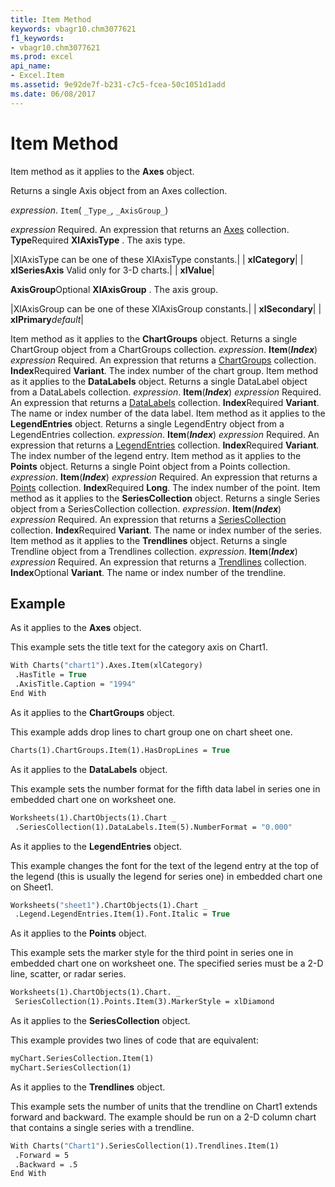 ```yaml
---
title: Item Method
keywords: vbagr10.chm3077621
f1_keywords:
- vbagr10.chm3077621
ms.prod: excel
api_name:
- Excel.Item
ms.assetid: 9e92de7f-b231-c7c5-fcea-50c1051d1add
ms.date: 06/08/2017
---
```



# Item Method

Item method as it applies to the  **Axes** object.

Returns a single Axis object from an Axes collection.

 _expression_. `Item`( `_Type_`,  `_AxisGroup_`)

 _expression_ Required. An expression that returns an [Axes](./Excel.Axes(object).md) collection.
 **Type**Required 
 **XlAxisType**
. The axis type.


|XlAxisType can be one of these XlAxisType constants.|
| **xlCategory**|
| **xlSeriesAxis** Valid only for 3-D charts.|
| **xlValue**|

 **AxisGroup**Optional 
 **XlAxisGroup**
. The axis group.


|XlAxisGroup can be one of these XlAxisGroup constants.|
| **xlSecondary**|
| **xlPrimary**_default_|

Item method as it applies to the  **ChartGroups** object.
Returns a single ChartGroup object from a ChartGroups collection.
 _expression_. **Item**(**_Index_**)
 _expression_ Required. An expression that returns a [ChartGroups](./Excel.ChartGroups(object).md) collection.
 **Index**Required  **Variant**. The index number of the chart group.
Item method as it applies to the  **DataLabels** object.
Returns a single DataLabel object from a DataLabels collection.
 _expression_. **Item**(**_Index_**)
 _expression_ Required. An expression that returns a [DataLabels](./Excel.DataLabels(object).md) collection.
 **Index**Required  **Variant**. The name or index number of the data label.
Item method as it applies to the  **LegendEntries** object.
Returns a single LegendEntry object from a LegendEntries collection.
 _expression_. **Item**(**_Index_**)
 _expression_ Required. An expression that returns a [LegendEntries](./Excel.LegendEntries(object).md) collection.
 **Index**Required  **Variant**. The index number of the legend entry.
Item method as it applies to the  **Points** object.
Returns a single Point object from a Points collection.
 _expression_. **Item**(**_Index_**)
 _expression_ Required. An expression that returns a [Points](./Excel.Points(object).md) collection.
 **Index**Required  **Long**. The index number of the point.
Item method as it applies to the  **SeriesCollection** object.
Returns a single Series object from a SeriesCollection collection.
 _expression_. **Item**(**_Index_**)
 _expression_ Required. An expression that returns a [SeriesCollection](./Excel.SeriesCollection(object).md) collection.
 **Index**Required  **Variant**. The name or index number of the series.
Item method as it applies to the  **Trendlines** object.
Returns a single Trendline object from a Trendlines collection.
 _expression_. **Item**(**_Index_**)
 _expression_ Required. An expression that returns a [Trendlines](./Excel.Trendlines(object).md) collection.
 **Index**Optional  **Variant**. The name or index number of the trendline.

## Example

As it applies to the  **Axes** object.

This example sets the title text for the category axis on Chart1.




```vb
With Charts("chart1").Axes.Item(xlCategory) 
 .HasTitle = True 
 .AxisTitle.Caption = "1994" 
End With
```

As it applies to the  **ChartGroups** object.

This example adds drop lines to chart group one on chart sheet one.




```vb
Charts(1).ChartGroups.Item(1).HasDropLines = True
```

As it applies to the  **DataLabels** object.

This example sets the number format for the fifth data label in series one in embedded chart one on worksheet one.




```vb
Worksheets(1).ChartObjects(1).Chart _ 
 .SeriesCollection(1).DataLabels.Item(5).NumberFormat = "0.000"
```

As it applies to the  **LegendEntries** object.

This example changes the font for the text of the legend entry at the top of the legend (this is usually the legend for series one) in embedded chart one on Sheet1.




```vb
Worksheets("sheet1").ChartObjects(1).Chart _ 
 .Legend.LegendEntries.Item(1).Font.Italic = True
```

As it applies to the  **Points** object.

This example sets the marker style for the third point in series one in embedded chart one on worksheet one. The specified series must be a 2-D line, scatter, or radar series.




```vb
Worksheets(1).ChartObjects(1).Chart. _ 
 SeriesCollection(1).Points.Item(3).MarkerStyle = xlDiamond
```

As it applies to the  **SeriesCollection** object.

This example provides two lines of code that are equivalent:




```vb
myChart.SeriesCollection.Item(1) 
myChart.SeriesCollection(1)
```

As it applies to the  **Trendlines** object.

This example sets the number of units that the trendline on Chart1 extends forward and backward. The example should be run on a 2-D column chart that contains a single series with a trendline.




```vb
With Charts("Chart1").SeriesCollection(1).Trendlines.Item(1) 
 .Forward = 5 
 .Backward = .5 
End With
```


